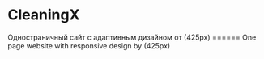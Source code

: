 # CleaningX
Одностраничный сайт с адаптивным дизайном от (425px) ====== One page website with responsive design by (425px)
